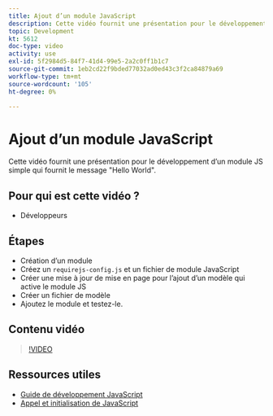 ```yaml
---
title: Ajout d’un module JavaScript
description: Cette vidéo fournit une présentation pour le développement d’un module JS simple qui fournit le message "Hello World".
topic: Development
kt: 5612
doc-type: video
activity: use
exl-id: 5f2984d5-84f7-41d4-99e5-2a2c0ff1b1c7
source-git-commit: 1eb2cd22f9bded77032ad0ed43c3f2ca84879a69
workflow-type: tm+mt
source-wordcount: '105'
ht-degree: 0%

---
```


# Ajout d’un module JavaScript

Cette vidéo fournit une présentation pour le développement d’un module JS simple qui fournit le message &quot;Hello World&quot;.

## Pour qui est cette vidéo ?

- Développeurs

## Étapes

- Création d’un module
- Créez un `requirejs-config.js` et un fichier de module JavaScript
- Créer une mise à jour de mise en page pour l’ajout d’un modèle qui active le module JS
- Créer un fichier de modèle
- Ajoutez le module et testez-le.

## Contenu vidéo

>[!VIDEO](https://video.tv.adobe.com/v/35790?quality=12&learn=on)

## Ressources utiles

- [Guide de développement JavaScript](https://devdocs.magento.com/guides/v2.4/javascript-dev-guide/bk-javascript-dev-guide.html)
- [Appel et initialisation de JavaScript](https://devdocs.magento.com/guides/v2.4/javascript-dev-guide/javascript/js_init.html)
